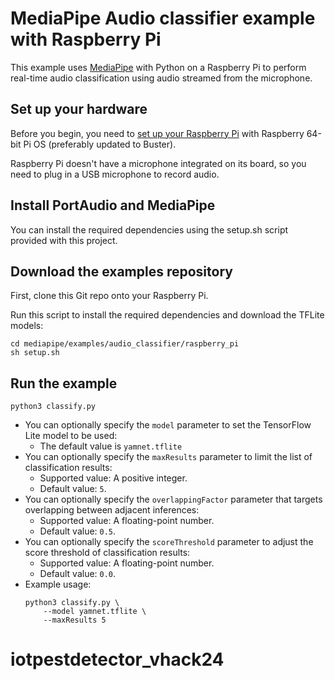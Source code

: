 # MediaPipe Audio classifier example with Raspberry Pi

This example uses [MediaPipe](https://github.com/google/mediapipe) with Python on
a Raspberry Pi to perform real-time audio classification using audio streamed
from the microphone.

## Set up your hardware

Before you begin, you need to
[set up your Raspberry Pi](https://projects.raspberrypi.org/en/projects/raspberry-pi-setting-up)
with Raspberry 64-bit Pi OS (preferably updated to Buster).

Raspberry Pi doesn't have a microphone integrated on its board, so you need to
plug in a USB microphone to record audio.

## Install PortAudio and MediaPipe

You can install the required dependencies using the setup.sh script provided with this project.

## Download the examples repository

First, clone this Git repo onto your Raspberry Pi.

Run this script to install the required dependencies and download the TFLite models:

```
cd mediapipe/examples/audio_classifier/raspberry_pi
sh setup.sh
```

## Run the example
```
python3 classify.py
```

*   You can optionally specify the `model` parameter to set the TensorFlow Lite
    model to be used:
    *   The default value is `yamnet.tflite`
*   You can optionally specify the `maxResults` parameter to limit the list of
    classification results:
    *   Supported value: A positive integer.
    *   Default value: `5`.
*   You can optionally specify the `overlappingFactor` parameter that targets
    overlapping between adjacent inferences:
    *   Supported value: A floating-point number.
    *   Default value: `0.5`.
*   You can optionally specify the `scoreThreshold` parameter to adjust the
    score threshold of classification results:
    *   Supported value: A floating-point number.
    *   Default value: `0.0`.
*   Example usage:
    ```
    python3 classify.py \
        --model yamnet.tflite \
        --maxResults 5
    ```
# iotpestdetector_vhack24
